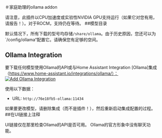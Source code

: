 ＃家庭助理的ollama addon

请注意，此插件以CPU加速度或实验性NVIDIA GPU支持运行（如果它对您有用，请报告！）。对于ROCM，支持仍在等待。
##模型目录

默认情况下，所有下载的型号均存储`/share/ollama`。由于历史原因，您还可以为`/config/ollama“配置它。请确保您有足够的空间。
## Ollama Integration

要下载任何模型使用Ollama的API或与Home Assistant Integration [Ollama]集成（https://www.home-assistant.io/integrations/ollama/）：
[![Add Ollama Integration](https://my.home-assistant.io/badges/brand.svg)](https://my.home-assistant.io/redirect/config_flow_start/?domain=ollama)

使用以下数据：

- URL: `http://76e18fb5-ollama:11434`

如果要更改模型，请删除集成（而不是插件！），然后重新启动集成配置的过程。
##在UI链接上注释

UI链接仅在那里检查Ollama的API是否可用。 Ollama的官方形象中没有聊天功能。